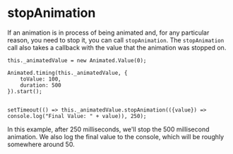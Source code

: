 # stopAnimation

If an animation is in process of being animated and, for any particular reason, you need to stop it, you can call `stopAnimation`. The `stopAnimation` call also takes a callback with the value that the animation was stopped on.

```
this._animatedValue = new Animated.Value(0);

Animated.timing(this._animatedValue, {
	toValue: 100,
	duration: 500
}).start();


setTimeout(() => this._animatedValue.stopAnimation(({value}) => console.log("Final Value: " + value)), 250);
```

In this example, after 250 milliseconds, we'll stop the 500 millisecond animation. We also log the final value to the console, which will be roughly somewhere around 50.

